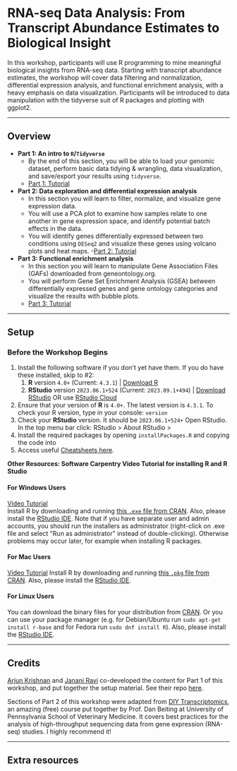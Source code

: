 # RNA-seq Data Analysis: From Transcript Abundance Estimates to Biological Insight

In this workshop, participants will use R programming to mine meaningful biological insights from RNA-seq data. Starting with transcript abundance estimates, the workshop will cover data filtering and normalization, differential expression analysis, and functional enrichment analysis, with a heavy emphasis on data visualization. Participants will be introduced to data manipulation with the tidyverse suit of R packages and plotting with ggplot2.

------------------------------------------------------------------------

## Overview

-   **Part 1: An intro to `R`/`Tidyverse`**
    - By the end of this section, you will be able to load your genomic
dataset, perform basic data tidying & wrangling, data visualization, and
save/export your results using `tidyverse`.
    - [Part 1: Tutorial](RNA-seq_RRM_2023/html/part2_IntroToR_Tidyverse.html)  
-   **Part 2: Data exploration and differential expression analysis**
    - In this section you will learn to filter, normalize, and visualize gene expression data. 
    - You will use a PCA plot to examine how samples relate to one another in gene expression space, and identify potential batch effects in the data.
    - You will identify genes differentially expressed between two conditions using `DESeq2` and visualize these genes using volcano plots and heat maps.
    -[Part 2: Tutorial](RNA-seq_RRM_2023/html/part2_differential_expression.html) 
-   **Part 3: Functional enrichment analysis**
    - In this section you will learn to manipulate Gene Association Files (GAFs) downloaded from geneontology.org.
    - You will perform Gene Set Enrichment Analysis (GSEA) between differentially expressed genes and gene ontology categories and visualize the results with bubble plots.  
    - [Part 3: Tutorial](https://slepphickey.github.io/RNA-seq_RRM_2023/html/part2_differential_expression.html)
    
------------------------------------------------------------------------

## Setup

### Before the Workshop Begins

1.  Install the following software if you don't yet have them. If you do
    have these installed, skip to #2:
    1.  **R** version `4.0+` (Current: `4.3.1`) \| [Download
        R](https://www.r-project.org/)
    2.  **RStudio** version `2023.06.1+524` (Current: `2023.09.1+494`) \|
        [Download
        RStudio](https://www.rstudio.com/products/rstudio/download/) OR
        use [RStudio Cloud](https://rstudio.cloud)
2.  Ensure that your version of **R** is `4.0+`. The latest version is
    `4.3.1`. To check your R version, type in your console: `version`
3.  Check your **RStudio** version. It should be `2023.06.1+524+` Open RStudio.
    In the top menu bar click: RStudio \> About RStudio \>
4.  Install the required packages by opening `installPackages.R` and copying the code into 
5.  Access useful [Cheatsheets
    here](https://github.com/jananiravi/cheatsheets).

**Other Resources: Software Carpentry Video Tutorial for installing R
and R Studio**

#### For Windows Users

[Video Tutorial](https://www.youtube.com/watch?v=q0PjTAylwoU) <br>
Install R by downloading and running [this `.exe` file from
CRAN](https://cran.r-project.org/bin/windows/base/release.htm). Also,
please install the [RStudio
IDE](https://www.rstudio.com/products/rstudio/download/#download). Note
that if you have separate user and admin accounts, you should run the
installers as administrator (right-click on .exe file and select "Run as
administrator" instead of double-clicking). Otherwise problems may occur
later, for example when installing R packages.

#### For Mac Users

[Video Tutorial](https://www.youtube.com/watch?v=5-ly3kyxwEg) Install R
by downloading and running [this `.pkg` file from
CRAN](https://cran.r-project.org/bin/macosx/R-latest.pkg). Also, please
install the [RStudio
IDE](https://www.rstudio.com/products/rstudio/download/#download).

#### For Linux Users

You can download the binary files for your distribution from
[CRAN](https://cran.r-project.org/index.html). Or you can use your
package manager (e.g. for Debian/Ubuntu run
`sudo apt-get install r-base` and for Fedora run `sudo dnf install R`).
Also, please install the [RStudio
IDE](https://www.rstudio.com/products/rstudio/download/#download).

------------------------------------------------------------------------

## Credits

[Arjun Krishnan](https://thekrishnanlab.org) and
[Janani Ravi](https://jravilab.github.io) co-developed the content for Part 1 of this workshop, and put together the setup material. See their repo [here](https://github.com/jananiravi/workshop-tidyverse/tree/main/transcriptomics).

Sections of Part 2 of this workshop were adapted from [DIY Transcriptomics](https://diytranscriptomics.com/), an amazing (free) course put together by Prof. Dan Beiting at University of Pennsylvania School of Veterinary Medicine. It covers best practices for the analysis of high-throughput sequencing data from gene expression (RNA-seq) studies. I highly recommend it!

------------------------------------------------------------------------

## Extra resources

